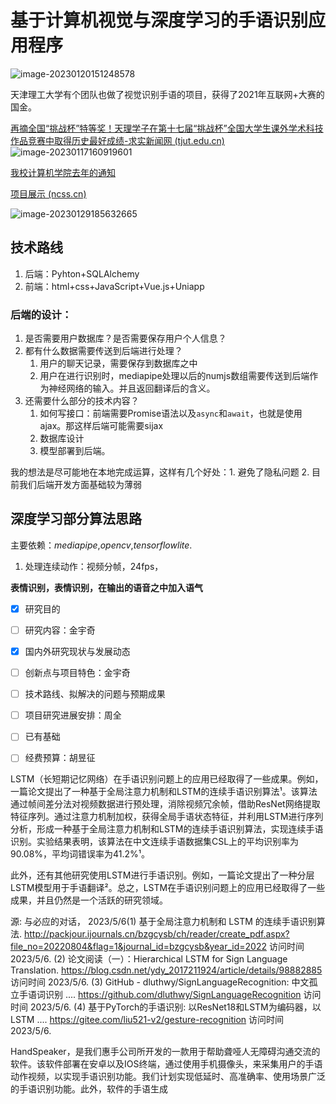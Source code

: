 # 基于计算机视觉与深度学习的手语识别应用程序



![image-20230120151248578](https://cdn.jsdelivr.net/gh/moonchildink/image@main/imgs/image-20230120151248578.png)



天津理工大学有个团队也做了视觉识别手语的项目，获得了2021年互联网+大赛的国金。

[再摘全国“挑战杯”特等奖！天理学子在第十七届“挑战杯”全国大学生课外学术科技作品竞赛中取得历史最好成绩-求实新闻网 (tjut.edu.cn)](http://news.tjut.edu.cn/info/1002/27212.htm)![image-20230117160919601](C:\Users\29236\AppData\Roaming\Typora\typora-user-images\image-20230117160919601.png)



[我校计算机学院去年的通知](http://ci.hfut.edu.cn/2022/0315/c11580a271644/page.htm)



[项目展示 (ncss.cn)](https://cy.ncss.cn/search/8a80808b7765c4e8017817128a471d52)

![image-20230129185632665](https://cdn.jsdelivr.net/gh/moonchildink/image@main/imgs/image-20230129185632665.png)

## 技术路线

1. 后端：Pyhton+SQLAlchemy
1. 前端：html+css+JavaScript+Vue.js+Uniapp



### 后端的设计：

1. 是否需要用户数据库？是否需要保存用户个人信息？
2. 都有什么数据需要传送到后端进行处理？
    1. 用户的聊天记录，需要保存到数据库之中
    2. 用户在进行识别时，mediapipe处理以后的numjs数组需要传送到后端作为神经网络的输入。并且返回翻译后的含义。
3. 还需要什么部分的技术内容？
    1. 如何写接口：前端需要Promise语法以及`async`和`await`，也就是使用ajax。那这样后端可能需要sijax
    2. 数据库设计
    3. 模型部署到后端。





我的想法是尽可能地在本地完成运算，这样有几个好处：1. 避免了隐私问题  2. 目前我们后端开发方面基础较为薄弱









## 深度学习部分算法思路

主要依赖：$mediapipe$,$opencv$,$tensorflow lite$.

1. 处理连续动作：视频分帧，24fps，



**表情识别，表情识别，在输出的语音之中加入语气**



- [x] 研究目的
- [ ] 研究内容：金宇奇
- [x] 国内外研究现状与发展动态
- [ ] 创新点与项目特色：金宇奇
- [ ] 技术路线、拟解决的问题与预期成果
- [ ] 项目研究进展安排：周全
- [ ] 已有基础
- [ ] 经费预算：胡昱征









LSTM（长短期记忆网络）在手语识别问题上的应用已经取得了一些成果。例如，一篇论文提出了一种基于全局注意力机制和LSTM的连续手语识别算法¹。该算法通过帧间差分法对视频数据进行预处理，消除视频冗余帧，借助ResNet网络提取特征序列。通过注意力机制加权，获得全局手语状态特征，并利用LSTM进行序列分析，形成一种基于全局注意力机制和LSTM的连续手语识别算法，实现连续手语识别。实验结果表明，该算法在中文连续手语数据集CSL上的平均识别率为90.08%，平均词错误率为41.2%¹。

此外，还有其他研究使用LSTM进行手语识别。例如，一篇论文提出了一种分层LSTM模型用于手语翻译²。总之，LSTM在手语识别问题上的应用已经取得了一些成果，并且仍然是一个活跃的研究领域。

源: 与必应的对话， 2023/5/6(1) 基于全局注意力机制和 LSTM 的连续手语识别算法. http://packjour.ijournals.cn/bzgcysb/ch/reader/create_pdf.aspx?file_no=20220804&flag=1&journal_id=bzgcysb&year_id=2022 访问时间 2023/5/6.
(2) 论文阅读（一）：Hierarchical LSTM for Sign Language Translation. https://blog.csdn.net/ydy_2017211924/article/details/98882885 访问时间 2023/5/6.
(3) GitHub - dluthwy/SignLanguageRecognition: 中文孤立手语词识别 .... https://github.com/dluthwy/SignLanguageRecognition 访问时间 2023/5/6.
(4) 基于PyTorch的手语识别: 以ResNet18和LSTM为编码器，以LSTM .... https://gitee.com/liu521-v2/gesture-recognition 访问时间 2023/5/6.





HandSpeaker，是我们惠手公司所开发的一款用于帮助聋哑人无障碍沟通交流的软件。该软件部署在安卓以及IOS终端，通过使用手机摄像头，来采集用户的手语动作视频，以实现手语识别功能。我们计划实现低延时、高准确率、使用场景广泛的手语识别功能。此外，软件的手语生成











